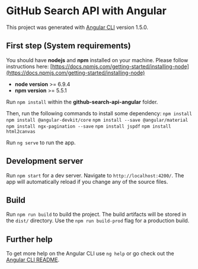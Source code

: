 # GitHub Search API with Angular

This project was generated with [Angular CLI](https://github.com/angular/angular-cli) version 1.5.0.

## First step (System requirements)

You should have **nodejs** and **npm** installed on your machine.
Please follow instructions here:
[https://docs.npmjs.com/getting-started/installing-node](https://docs.npmjs.com/getting-started/installing-node)
 - **node version** >= 6.9.4
 - **npm version** >= 5.5.1

Run `npm install` within the **github-search-api-angular** folder.

Then, run the following commands to install some dependency:
`npm install`
`npm install @angular-devkit/core`
`npm install --save @angular/material`
`npm install ngx-pagination --save`
`npm install jspdf`
`npm install html2canvas`

Run `ng serve` to run the app.

## Development server

Run `npm start` for a dev server. Navigate to `http://localhost:4200/`. The app will automatically reload if you change any of the source files.

## Build

Run `npm run build` to build the project. The build artifacts will be stored in the `dist/` directory.
Use the `npm run build-prod` flag for a production build.

## Further help

To get more help on the Angular CLI use `ng help` or go check out the [Angular CLI README](https://github.com/angular/angular-cli/blob/master/README.md).

